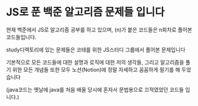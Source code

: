 # JS로 푼 백준 알고리즘 문제들 입니다

현재 백준에서 JS로 알고리즘 공부를 하고 있으며,
(n)가 붙은 코드들은 n회차로 풀어본 코드들입니다. 

study디렉토리에 있는 문제들은 코테를 위한 JS스터디 그룹에서 풀어본 문제입니다

기본적으로 모든 코드들에 대한 설명과 로직에 대한 저의 생각들,
그리고 알고리즘을 풀기 위한 모든 개념들 또한 모두 노션(Notion)에 정말 자세하고 꼼꼼하게 필기를 해 두었습니다


(java코드는 옛날에 java를 처음 배울 당시에 혼자서 문법용으로 끄적였었던 코드들 입니다.)


